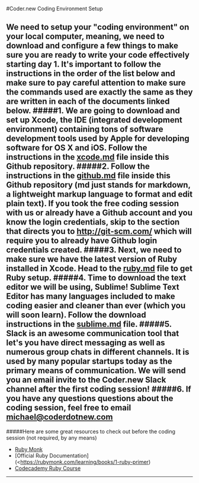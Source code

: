 #Coder.new Coding Environment Setup

We need to setup your "coding environment" on your local computer, meaning, we need to download and configure a few things to make sure you are ready to write your code effectively starting day 1. It's important to follow the instructions in the order of the list below and make sure to pay careful attention to make sure the commands used are exactly the same as they are written in each of the documents linked below.
#####1. We are going to download and set up Xcode, the IDE (integrated development environment) containing tons of software development tools used by Apple for developing software for OS X and iOS. Follow the instructions in the [xcode.md](https://github.com/Coderdotnew/getting_started/blob/master/xcode.md) file inside this Github repository.
#####2. Follow the instructions in the [github.md](https://github.com/Coderdotnew/getting_started/blob/master/github.md) file inside this Github repository (md just stands for markdown, a lightweight markup language to format and edit plain text). If you took the free coding session with us or already have a Github account and you know the login credentials, skip to the section that directs you to http://git-scm.com/ which will require you to already have Github login credentials created.
#####3. Next, we need to make sure we have the latest version of Ruby installed in Xcode. Head to the [ruby.md](https://github.com/Coderdotnew/getting_started/blob/master/ruby.md) file to get Ruby setup.
#####4. Time to download the text editor we will be using, Sublime! Sublime Text Editor has many languages included to make coding easier and cleaner than ever (which you will soon learn). Follow the download instructions in the [sublime.md](https://github.com/Coderdotnew/getting_started/blob/master/sublime.md) file.
#####5. Slack is an awesome communication tool that let's you have direct messaging as well as numerous group chats in different channels. It is used by many popular startups today as the primary means of communication. We will send you an email invite to the Coder.new Slack channel after the first coding session!
#####6. If you have any questions questions about the coding session, feel free to email michael@coderdotnew.com
---
#####Here are some great resources to check out before the coding session (not required, by any means)

  * [Ruby Monk](https://rubymonk.com/learning/books/1-ruby-primer)
  * [Official Ruby Documentation](<https://rubymonk.com/learning/books/1-ruby-primer)
  * [Codecademy Ruby Course](https://www.codecademy.com/learn/ruby)

---
